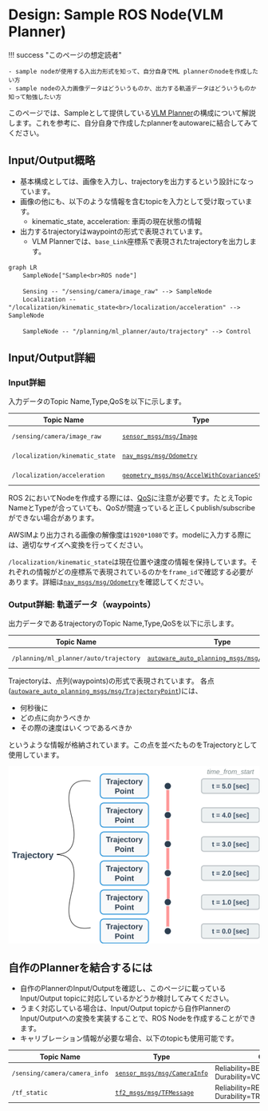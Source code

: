 # Design: Sample ROS Node(VLM Planner)

!!! success "このページの想定読者"

    - sample nodeが使用する入出力形式を知って、自分自身でML plannerのnodeを作成したい方
    - sample nodeの入力画像データはどういうものか、出力する軌道データはどういうものか知って勉強したい方

このページでは、Sampleとして提供している[VLM Planner](https://github.com/AutomotiveAIChallenge/e2e-utils-beta/tree/main/src/vlm_planner)の構成について解説します。これを参考に、自分自身で作成したplannerをautowareに結合してみてください。

## Input/Output概略

- 基本構成としては、画像を入力し、trajectoryを出力するという設計になっています。
- 画像の他にも、以下のような情報を含むtopicを入力として受け取っています。
  - kinematic_state, acceleration: 車両の現在状態の情報
- 出力するtrajectoryはwaypointの形式で表現されています。
  - VLM Plannerでは、`base_Link`座標系で表現されたtrajectoryを出力します。

```mermaid
graph LR
    SampleNode["Sample<br>ROS node"]

    Sensing -- "/sensing/camera/image_raw" --> SampleNode
    Localization -- "/localization/kinematic_state<br>/localization/acceleration" --> SampleNode

    SampleNode -- "/planning/ml_planner/auto/trajectory" --> Control
```

## Input/Output詳細

### Input詳細

入力データのTopic Name,Type,QoSを以下に示します。

| Topic Name | Type | QoS |
|------------|------|-----|
| `/sensing/camera/image_raw` | [`sensor_msgs/msg/Image`](https://docs.ros.org/en/humble/p/sensor_msgs/msg/Image.html) | Reliability=BEST_EFFORT, Durability=VOLATILE |
| `/localization/kinematic_state` | [`nav_msgs/msg/Odometry`](https://docs.ros.org/en/humble/p/nav_msgs/msg/Odometry.html) | Reliability=RELIABLE, Durability=VOLATILE |
| `/localization/acceleration` | [`geometry_msgs/msg/AccelWithCovarianceStamped`](https://docs.ros.org/en/humble/p/geometry_msgs/msg/AccelWithCovarianceStamped.html) | Reliability=BEST_EFFORT, Durability=VOLATILE |

ROS 2においてNodeを作成する際には、[QoS](https://docs.ros.org/en/humble/Concepts/Intermediate/About-Quality-of-Service-Settings.html)に注意が必要です。たとえTopic NameとTypeが合っていても、QoSが間違っていると正しくpublish/subscribeができない場合があります。

AWSIMより出力される画像の解像度は`1920*1080`です。modelに入力する際には、適切なサイズへ変換を行ってください。

`/localization/kinematic_state`は現在位置や速度の情報を保持しています。それぞれの情報がどの座標系で表現されているのかを`frame_id`で確認する必要があります。詳細は[`nav_msgs/msg/Odometry`](https://docs.ros.org/en/humble/p/nav_msgs/msg/Odometry.html)を確認してください。

### Output詳細: 軌道データ（waypoints）

出力データであるtrajectoryのTopic Name,Type,QoSを以下に示します。

| Topic Name | Type | QoS |
|------------|------|-----|
| `/planning/ml_planner/auto/trajectory` | [`autoware_auto_planning_msgs/msg/Trajectory`](https://github.com/tier4/autoware_auto_msgs/blob/tier4/main/autoware_auto_planning_msgs/msg/Trajectory.idl) | Reliability=BEST_EFFORT, Durability=VOLATILE |

Trajectoryは、点列(waypoints)の形式で表現されています。
各点([`autoware_auto_planning_msgs/msg/TrajectoryPoint`](https://github.com/tier4/autoware_auto_msgs/blob/tier4/main/autoware_auto_planning_msgs/msg/TrajectoryPoint.idl))には、

- 何秒後に
- どの点に向かうべきか
- その際の速度はいくつであるべきか

というような情報が格納されています。この点を並べたものをTrajectoryとして使用しています。

![](../assets/trajectory.png)

## 自作のPlannerを結合するには

- 自作のPlannerのInput/Outputを確認し、このページに載っているInput/Output topicに対応しているかどうか検討してみてください。
- うまく対応している場合は、Input/Output topicから自作PlannerのInput/Outputへの変換を実装することで、ROS Nodeを作成することができます。
- キャリブレーション情報が必要な場合、以下のtopicも使用可能です。

| Topic Name | Type | QoS |
|------------|------|-----|
| `/sensing/camera/camera_info` | [`sensor_msgs/msg/CameraInfo`](https://docs.ros.org/en/humble/p/sensor_msgs/msg/CameraInfo.html) | Reliability=BEST_EFFORT, Durability=VOLATILE |
| `/tf_static` | [`tf2_msgs/msg/TFMessage`](https://docs.ros.org/en/ros2_packages/humble/api/tf2_msgs/msg/TFMessage.html) | Reliability=RELIABLE, Durability=TRANSIENT_LOCAL |
